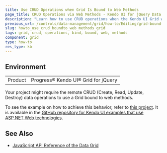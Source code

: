 ```yaml
---
title: Use CRUD Operations when Grid Is Bound to Web Methods
page_title: CRUD Operations via Web Methods - Kendo UI for jQuery Data Grid
description: "Learn how to use CRUD operations when the Kendo UI Grid widget for jQuery is bound to web methods."
previous_url: /controls/data-management/grid/how-to/Editing/grid-bound-to-page-methods
slug: howto_use_crud_boundto_web_methods_grid
tags: grid, crud, operations, bind, bound, web, methods
component: grid
type: how-to
res_type: kb
---
```


## Environment

<table>
 <tr>
  <td>Product</td>
  <td>Progress® Kendo UI® Grid for jQuery</td>
 </tr>
</table>

Your project might require the remote CRUD (Create, Read, Update, Destroy) data operations to use a Grid bound to web methods.

To see the example on how to achieve this behavior, refer to [this project](https://github.com/telerik/kendo-examples-asp-net/tree/master/grid-page-methods-crud). It is available in the [GitHub repository for Kendo UI examples that use ASP.NET Web technologies](https://github.com/telerik/kendo-examples-asp-net).

## See Also

* [JavaScript API Reference of the Data Grid](/api/javascript/ui/grid)
